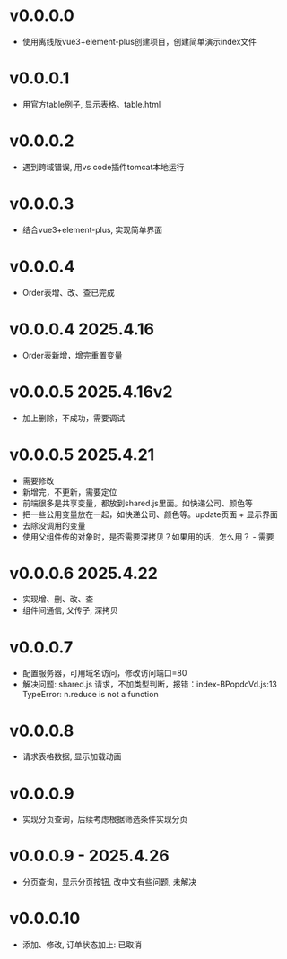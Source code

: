 # v0.0.0.0
- 使用离线版vue3+element-plus创建项目，创建简单演示index文件
# v0.0.0.1
- 用官方table例子, 显示表格。table.html
# v0.0.0.2
- 遇到跨域错误, 用vs code插件tomcat本地运行
# v0.0.0.3
- 结合vue3+element-plus, 实现简单界面
# v0.0.0.4
- Order表增、改、查已完成
# v0.0.0.4 2025.4.16
- Order表新增，增完重置变量
# v0.0.0.5 2025.4.16v2
- 加上删除，不成功，需要调试

# v0.0.0.5 2025.4.21 
- 需要修改
- 新增完，不更新，需要定位
- 前端很多是共享变量，都放到shared.js里面。如快递公司、颜色等
- 把一些公用变量放在一起，如快递公司、颜色等。update页面 + 显示界面
- 去除没调用的变量
- 使用父组件传的对象时，是否需要深拷贝？如果用的话，怎么用？ - 需要

# v0.0.0.6 2025.4.22
- 实现增、删、改、查
- 组件间通信, 父传子, 深拷贝

# v0.0.0.7
- 配置服务器，可用域名访问，修改访问端口=80
- 解决问题: shared.js 请求，不加类型判断，报错：index-BPopdcVd.js:13 TypeError: n.reduce is not a function

# v0.0.0.8
- 请求表格数据, 显示加载动画

# v0.0.0.9
- 实现分页查询，后续考虑根据筛选条件实现分页

# v0.0.0.9 - 2025.4.26
- 分页查询，显示分页按钮, 改中文有些问题, 未解决

# v0.0.0.10
- 添加、修改, 订单状态加上: 已取消

